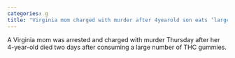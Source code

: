 ```yaml
---
categories: g
title: "Virginia mom charged with murder after 4yearold son eats ‘large amount’ of THC gummies police say"
---
```

A Virginia mom was arrested and charged with murder Thursday after her 4-year-old died two days after consuming a large number of THC gummies.